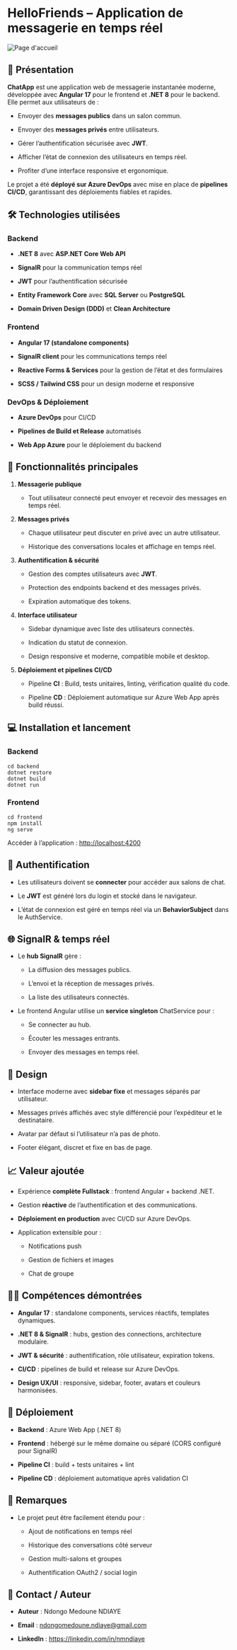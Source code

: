 HelloFriends – Application de messagerie en temps réel
=================================================

![Page d'accueil](./chat-client/src/assets/img/home.png)

🚀 Présentation
---------------

**ChatApp** est une application web de messagerie instantanée moderne, développée avec **Angular 17** pour le frontend et **.NET 8** pour le backend. Elle permet aux utilisateurs de :

*   Envoyer des **messages publics** dans un salon commun.
    
*   Envoyer des **messages privés** entre utilisateurs.
    
*   Gérer l’authentification sécurisée avec **JWT**.
    
*   Afficher l’état de connexion des utilisateurs en temps réel.
    
*   Profiter d’une interface responsive et ergonomique.
    

Le projet a été **déployé sur Azure DevOps** avec mise en place de **pipelines CI/CD**, garantissant des déploiements fiables et rapides.

🛠️ Technologies utilisées
--------------------------

### Backend

*   **.NET 8** avec **ASP.NET Core Web API**
    
*   **SignalR** pour la communication temps réel
    
*   **JWT** pour l’authentification sécurisée
    
*   **Entity Framework Core** avec **SQL Server** ou **PostgreSQL**
    
*   **Domain Driven Design (DDD)** et **Clean Architecture**
    

### Frontend

*   **Angular 17 (standalone components)**
    
*   **SignalR client** pour les communications temps réel
    
*   **Reactive Forms & Services** pour la gestion de l’état et des formulaires
    
*   **SCSS / Tailwind CSS** pour un design moderne et responsive
    

### DevOps & Déploiement

*   **Azure DevOps** pour CI/CD
    
*   **Pipelines de Build et Release** automatisés
    
*   **Web App Azure** pour le déploiement du backend
    

🎯 Fonctionnalités principales
------------------------------

1.  **Messagerie publique**
    
    *   Tout utilisateur connecté peut envoyer et recevoir des messages en temps réel.
        
2.  **Messages privés**
    
    *   Chaque utilisateur peut discuter en privé avec un autre utilisateur.
        
    *   Historique des conversations locales et affichage en temps réel.
        
3.  **Authentification & sécurité**
    
    *   Gestion des comptes utilisateurs avec **JWT**.
        
    *   Protection des endpoints backend et des messages privés.
        
    *   Expiration automatique des tokens.
        
4.  **Interface utilisateur**
    
    *   Sidebar dynamique avec liste des utilisateurs connectés.
        
    *   Indication du statut de connexion.
        
    *   Design responsive et moderne, compatible mobile et desktop.
        
5.  **Déploiement et pipelines CI/CD**
    
    *   Pipeline **CI** : Build, tests unitaires, linting, vérification qualité du code.
        
    *   Pipeline **CD** : Déploiement automatique sur Azure Web App après build réussi.
        


💻 Installation et lancement
----------------------------

### Backend

```
cd backend
dotnet restore
dotnet build
dotnet run
```

### Frontend

```
cd frontend
npm install
ng serve
```

Accéder à l’application : [http://localhost:4200](http://localhost:4200)

🔐 Authentification
-------------------

*   Les utilisateurs doivent se **connecter** pour accéder aux salons de chat.
    
*   Le **JWT** est généré lors du login et stocké dans le navigateur.
    
*   L’état de connexion est géré en temps réel via un **BehaviorSubject** dans le AuthService.
    

🌐 SignalR & temps réel
-----------------------

*   Le **hub SignalR** gère :
    
    *   La diffusion des messages publics.
        
    *   L’envoi et la réception de messages privés.
        
    *   La liste des utilisateurs connectés.
        
*   Le frontend Angular utilise un **service singleton** ChatService pour :
    
    *   Se connecter au hub.
        
    *   Écouter les messages entrants.
        
    *   Envoyer des messages en temps réel.
        

🎨 Design
---------

*   Interface moderne avec **sidebar fixe** et messages séparés par utilisateur.
    
*   Messages privés affichés avec style différencié pour l’expéditeur et le destinataire.
    
*   Avatar par défaut si l’utilisateur n’a pas de photo.
    
*   Footer élégant, discret et fixe en bas de page.
    

📈 Valeur ajoutée
-----------------

*   Expérience **complète Fullstack** : frontend Angular + backend .NET.
    
*   Gestion **réactive** de l’authentification et des communications.
    
*   **Déploiement en production** avec CI/CD sur Azure DevOps.
    
*   Application extensible pour :
    
    *   Notifications push
        
    *   Gestion de fichiers et images
        
    *   Chat de groupe
        

👨‍💻 Compétences démontrées
----------------------------

*   **Angular 17** : standalone components, services réactifs, templates dynamiques.
    
*   **.NET 8 & SignalR** : hubs, gestion des connections, architecture modulaire.
    
*   **JWT & sécurité** : authentification, rôle utilisateur, expiration tokens.
    
*   **CI/CD** : pipelines de build et release sur Azure DevOps.
    
*   **Design UX/UI** : responsive, sidebar, footer, avatars et couleurs harmonisées.
    

🔗 Déploiement
--------------

*   **Backend** : Azure Web App (.NET 8)
    
*   **Frontend** : hébergé sur le même domaine ou séparé (CORS configuré pour SignalR)
    
*   **Pipeline CI** : build + tests unitaires + lint
    
*   **Pipeline CD** : déploiement automatique après validation CI
    

📝 Remarques
------------

*   Le projet peut être facilement étendu pour :
    
    *   Ajout de notifications en temps réel
        
    *   Historique des conversations côté serveur
        
    *   Gestion multi-salons et groupes
        
    *   Authentification OAuth2 / social login
        

📂 Contact / Auteur
-------------------

*   **Auteur** : Ndongo Medoune NDIAYE
    
*   **Email** : ndongomedoune.ndiaye@gmail.com
    
*   **LinkedIn** : https://linkedin.com/in/nmndiaye
